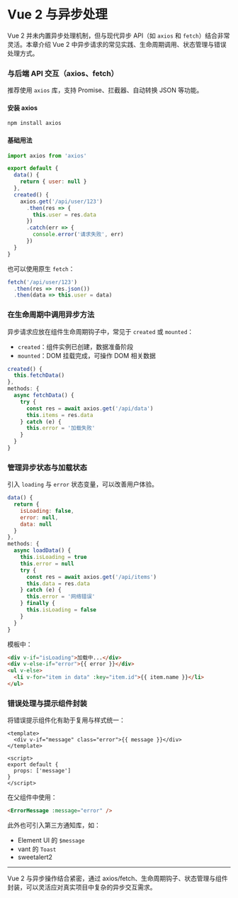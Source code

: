 # Vue 2 与异步处理

Vue 2 并未内置异步处理机制，但与现代异步 API（如 `axios` 和 `fetch`）结合非常灵活。本章介绍 Vue 2 中异步请求的常见实践、生命周期调用、状态管理与错误处理方式。

### 与后端 API 交互（axios、fetch）

推荐使用 `axios` 库，支持 Promise、拦截器、自动转换 JSON 等功能。

#### 安装 axios

```bash
npm install axios
```

#### 基础用法

```js
import axios from 'axios'

export default {
  data() {
    return { user: null }
  },
  created() {
    axios.get('/api/user/123')
      .then(res => {
        this.user = res.data
      })
      .catch(err => {
        console.error('请求失败', err)
      })
  }
}
```

也可以使用原生 `fetch`：

```js
fetch('/api/user/123')
  .then(res => res.json())
  .then(data => this.user = data)
```

### 在生命周期中调用异步方法

异步请求应放在组件生命周期钩子中，常见于 `created` 或 `mounted`：

- `created`：组件实例已创建，数据准备阶段
- `mounted`：DOM 挂载完成，可操作 DOM 相关数据

```js
created() {
  this.fetchData()
},
methods: {
  async fetchData() {
    try {
      const res = await axios.get('/api/data')
      this.items = res.data
    } catch (e) {
      this.error = '加载失败'
    }
  }
}
```

### 管理异步状态与加载状态

引入 `loading` 与 `error` 状态变量，可以改善用户体验。

```js
data() {
  return {
    isLoading: false,
    error: null,
    data: null
  }
},
methods: {
  async loadData() {
    this.isLoading = true
    this.error = null
    try {
      const res = await axios.get('/api/items')
      this.data = res.data
    } catch (e) {
      this.error = '网络错误'
    } finally {
      this.isLoading = false
    }
  }
}
```

模板中：

```html
<div v-if="isLoading">加载中...</div>
<div v-else-if="error">{{ error }}</div>
<ul v-else>
  <li v-for="item in data" :key="item.id">{{ item.name }}</li>
</ul>
```

### 错误处理与提示组件封装

将错误提示组件化有助于复用与样式统一：

```vue
<template>
  <div v-if="message" class="error">{{ message }}</div>
</template>

<script>
export default {
  props: ['message']
}
</script>
```

在父组件中使用：

```html
<ErrorMessage :message="error" />
```

此外也可引入第三方通知库，如：

- Element UI 的 `$message`
- vant 的 `Toast`
- sweetalert2

---

Vue 2 与异步操作结合紧密，通过 axios/fetch、生命周期钩子、状态管理与组件封装，可以灵活应对真实项目中复杂的异步交互需求。
